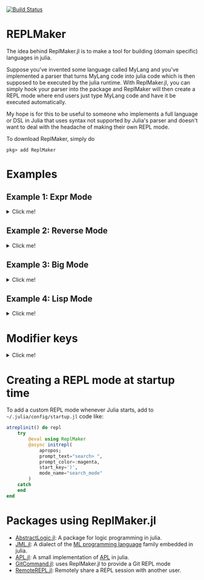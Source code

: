 [![Build Status](https://travis-ci.org/MasonProtter/ReplMaker.jl.svg?branch=master)](https://travis-ci.org/MasonProtter/ReplMaker.jl)

# REPLMaker
The idea behind ReplMaker.jl is to make a tool for building (domain specific) languages in julia. 

Suppose you've invented some language called MyLang and you've implemented a parser that turns MyLang code into julia code which is then supposed to be executed by the julia runtime. With ReplMaker.jl, you can simply hook your parser into the package and ReplMaker will then create a REPL mode where end users just type MyLang code and have it be executed automatically. 

My hope is for this to be useful to someone who implements a full language or DSL in Julia that uses syntax not supported by Julia's parser and doesn't want to deal with the headache of making their own REPL mode. 

To download ReplMaker, simply do 
```
pkg> add ReplMaker
```

# Examples
## Example 1: Expr Mode

<details>
 <summary> Click me! </summary>
<p>
           
         
Suppose we want to make a very simple REPL mode which just takes whatever input we provide and returns its
quoted `Expr` form. We first make a parsing function,

```julia
julia> using ReplMaker

julia> function parse_to_expr(s)
           quote Meta.parse($s) end
       end
test_parser (generic function with 1 method)
```

Now, we can simply provide that parser to the `initrepl` function

```julia
julia> initrepl(parse_to_expr, 
                prompt_text="Expr> ",
                prompt_color = :blue, 
                start_key=')', 
                mode_name="Expr_mode")
REPL mode Expr_mode initialized. Press ) to enter and backspace to exit.
```

As instructed, we simply press the `)` key and the `julia>` prompt is replaced
```
Expr>  
```
and as desired, we now can enter Julia code and be shown its quoted version.
```
Expr> 1 + 1
:(1 + 1)

Expr> x ^ 2 + 5
:(x ^ 2 + 5)
```

Next, we might notice that if we try to do a multiline expression, the REPL mode craps out on us:
```julia
Expr> function f(x)
:($(Expr(:incomplete, "incomplete: premature end of input")))
```
This is because we haven't told our REPL mode what constitutes a valid, complete line. ReplMaker.jl exports a function `complete_julia` that will tell you if a given expression is a complete julia-expression. If you are using ReplMaker.jl for a DSL that has different parsing semantics from julia, you may need to roll your own analogous function if you want to have multi-line inputs.

To use `complete_julia` to check if an expression is complete, we just pass it as a keyword argument to to `initrepl`:
```julia
julia> initrepl(parse_to_expr,
                prompt_text="Expr> ",
                prompt_color = :blue,
                start_key=')',
                mode_name="Expr_mode",
                valid_input_checker=complete_julia)
┌ Warning: REPL key ')' overwritten.
└ @ ReplMaker ~/.julia/packages/ReplMaker/pwo5w/src/ReplMaker.jl:86
REPL mode Expr_mode initialized. Press ) to enter and backspace to exit.

Expr> function f(x)
          x + 1
      end
:(function f(x)
      #= none:2 =#
      x + 1
  end)
```

</p>
</details>

## Example 2: Reverse Mode
<details>
 <summary> Click me! </summary>
<p>

This is an example of using a custom REPL mode to not change the meaning of the input code but instead of how results are shown. Suppose we have our own `show`-like function which is just `Base.show`, but will print `Vector`s and `Tuple`s backwards
```julia
backwards_show(io, M, x) = (show(io, M, x); println(io))
backwards_show(io, M, v::Union{Vector, Tuple}) = (show(io, M, reverse(v)); println(io))
```
We can make a quick and dirty REPL mode that uses this rather than `Base.show` directly:

```julia
julia> initrepl(Meta.parse,
                show_function = backwards_show,
                prompt_text = "reverse_julia> ",
                start_key = ')',
                mode_name = "reverse mode")
REPL mode reverse mode initialized. Press ) to enter and backspace to exit.

reverse_julia> x = [1, 2, 3, 4]
4-element Array{Int64,1}:
 4
 3
 2
 1
```
The printing was reversed, but we can check to make sure the variable itself was not:
```
julia> x
4-element Array{Int64,1}:
 1
 2
 3
 4
```

</p>
</details>

## Example 3: Big Mode
<details>
 <summary> Click me! </summary>
<p>
           
For performance reasons, Julia defaults to 64 bit precision but sometimes you don't care about speed and you don't
want to juggle the limitations of 64 bit precision in your head. You could just start wrapping every number in your 
code with `big` but that sounds like something the REPL should be able to do for you. Fortunately, it is!
```julia
using ReplMaker 

function Big_parse(str)
    Meta.parse(replace(str, r"[\+\-]?\d+(?:\.\d+)?(?:[ef][\+\-]?\d+)?" => x -> "big\"$x\""))
end

julia> initrepl(Big_parse, 
                prompt_text="BigJulia> ",
                prompt_color = :red, 
                start_key='>', 
                mode_name="Big-Mode")
REPL mode Big-Mode initialized. Press > to enter and backspace to exit.
```
Now press `>` at the repl to enter `Big-Mode`
```julia
BigJulia>  factorial(100)
93326215443944152681699238856266700490715968264381621468592963895217599993229915608941463976156518286253697920827223758251185210916864000000000000000000000000

BigJulia>  factorial(100.0)
9.332621544394415268169923885626670049071596826438162146859296389521759999323012e+157

BigJulia>  factorial(100.0)^2
8.709782489089480079416590161944485865569720643940840134215932536243379996346655e+315
```
</p>
</details>

## Example 4: Lisp Mode
<details>
 <summary> Click me! </summary>
<p>
           
The package [LispSyntax.jl](https://github.com/swadey/LispSyntax.jl) provides a string macro for
parsing lisp-style code into julia code which is then evaluated, essentially creating a lispy language
embedded in julia. 

```julia
julia> lisp"(defn fib [a] (if (< a 2) a (+ (fib (- a 1)) (fib (- a 2)))))"
fib (generic function with 1 method)

julia> lisp"(fib 30)"
832040
```
Awesome! To make this really feel like its own language, it'd be nice if it had a special REPL mode, so
let's make one. For this, we're going need a helper function `valid_sexpr` to tell ReplMaker if we pressed 
`return` because we were done writing our input or if we wanted to write a multi-line S-expression.

```julia
using LispSyntax, ReplMaker
using REPL: REPL, LineEdit; using LispSyntax: ParserCombinator

lisp_parser = LispSyntax.lisp_eval_helper

function valid_sexpr(s)
  try
    LispSyntax.read(String(take!(copy(LineEdit.buffer(s)))))
    true
  catch err
    isa(err, ParserCombinator.ParserException) || rethrow(err)
    false
  end
end
```
Great, now we can create our repl mode using the function `LispSyntax.lisp_eval_helper` 
to parse input text and we'll use `valid_sexpr` as our `valid_input_checker`.
```julia

julia> initrepl(LispSyntax.lisp_eval_helper,
                valid_input_checker=valid_sexpr,
                prompt_text="λ> ",
                prompt_color=:red,
                start_key=")",
                mode_name="Lisp Mode")
REPL mode Lisp Mode initialized. Press ) to enter and backspace to exit.

λ> (defn fib [a] 
    (if (< a 2) 
      a 
      (+ (fib (- a 1)) (fib (- a 2)))))
fib (generic function with 1 method)

λ> (fib 10)
55
```

Tada!

</p>
</details>

# Modifier keys
<details>
 <summary> Click me! </summary>
<p>
           
Arbitrary key combinations to enter REPL modes are not yet allowed, but you can currently use the `CTRL` and `ALT` (also known as `META`) keys as modifiers for entering REPL modes. For example, passing the keyword argument `start_key="\\C-g"` to the `initrepl` function will make it so that holding down on the `CTRL` key and pressing `g` enters the specified mode. 

Likewise, specifying `start_key="\\M-u"` will make it so that holding `ALT` (aka `META`) and pressing `u` will enter the desired mode. 

</p>
</details>
 
# Creating a REPL mode at startup time

To add a custom REPL mode whenever Julia starts, add to `~/.julia/config/startup.jl` code like:

```julia
atreplinit() do repl
    try
        @eval using ReplMaker
        @async initrepl(
            apropos;
            prompt_text="search> ",
            prompt_color=:magenta,
            start_key=')',
            mode_name="search_mode"
        )
    catch
    end
end
```

# Packages using ReplMaker.jl

* [AbstractLogic.jl](https://github.com/EconometricsBySimulation/AbstractLogic.jl): A package for logic programming in julia.
* [JML.jl](https://github.com/thautwarm/JML.jl):  A dialect of the [ML programming language](https://en.wikipedia.org/wiki/ML_(programming_language)) family embedded in julia.
* [APL.jl](https://github.com/shashi/APL.jl): A small implementation of [APL](https://en.wikipedia.org/wiki/APL_(programming_language)) in julia.
* [GitCommand.jl](https://github.com/bcbi/GitCommand.jl): uses ReplMaker.jl to provide a Git REPL mode
* [RemoteREPL.jl](https://github.com/c42f/RemoteREPL.jl): Remotely share a REPL session with another user.
